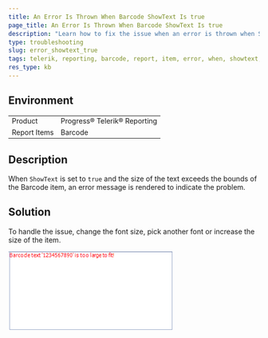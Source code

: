 ```yaml
---
title: An Error Is Thrown When Barcode ShowText Is true
page_title: An Error Is Thrown When Barcode ShowText Is true
description: "Learn how to fix the issue when an error is thrown when ShowText is set to true and the size of the text exceeds the bounds of the Barcode item when working with Telerik Reporting."
type: troubleshooting
slug: error_showtext_true
tags: telerik, reporting, barcode, report, item, error, when, showtext, true, text, exceeds, boundaries
res_type: kb
---
```


## Environment

<table>
	<tr>
		<td>Product</td>
		<td>Progress® Telerik® Reporting</td>
	</tr>
	<tr>
		<td>Report Items</td>
		<td>Barcode</td>
	</tr>
</table>

## Description

When `ShowText` is set to `true` and the size of the text exceeds the bounds of the Barcode item, an error message is rendered to indicate the problem.

## Solution 

To handle the issue, change the font size, pick another font or increase the size of the item. 

![barcode-errors-large-text](images/Barcodes/barcode-errors-large-text.png)

